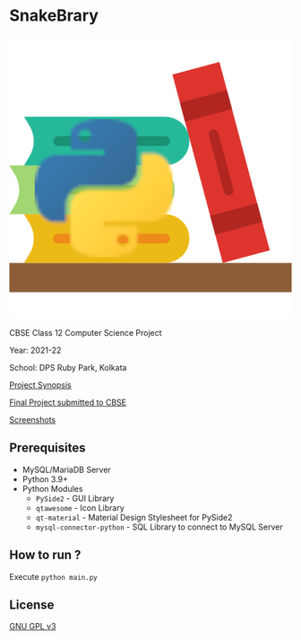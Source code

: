 # SnakeBrary

![app_icon.png](https://raw.githubusercontent.com/rnayabed/SnakeBrary/master/assets/app_icon.png)


CBSE Class 12 Computer Science Project

Year: 2021-22

School: DPS Ruby Park, Kolkata

[Project Synopsis](https://raw.githubusercontent.com/rnayabed/SnakeBrary/master/docs/synopsis.pdf)

[Final Project submitted to CBSE](https://raw.githubusercontent.com/rnayabed/SnakeBrary/master/docs/project.pdf)

[Screenshots](https://github.com/rnayabed/SnakeBrary/blob/master/screenshots/README.md)

## Prerequisites

* MySQL/MariaDB Server
* Python 3.9+
* Python Modules
    * `PySide2` - GUI Library
    * `qtawesome` - Icon Library
    * `qt-material` - Material Design Stylesheet for PySide2
    * `mysql-connector-python` - SQL Library to connect to MySQL Server

## How to run ?

Execute `python main.py`

## License

[GNU GPL v3](https://github.com/rnayabed/SnakeBrary/blob/master/LICENSE)